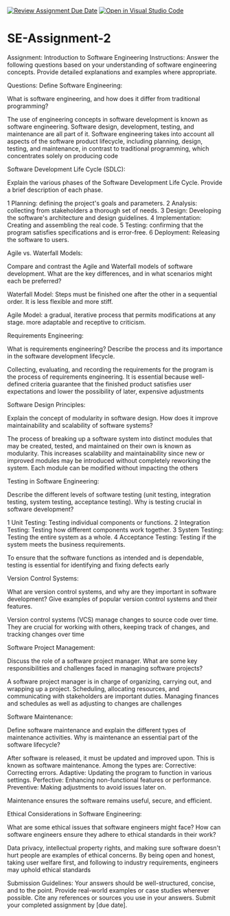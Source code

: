 [![Review Assignment Due Date](https://classroom.github.com/assets/deadline-readme-button-22041afd0340ce965d47ae6ef1cefeee28c7c493a6346c4f15d667ab976d596c.svg)](https://classroom.github.com/a/-ucQIGTc)
[![Open in Visual Studio Code](https://classroom.github.com/assets/open-in-vscode-2e0aaae1b6195c2367325f4f02e2d04e9abb55f0b24a779b69b11b9e10269abc.svg)](https://classroom.github.com/online_ide?assignment_repo_id=15282360&assignment_repo_type=AssignmentRepo)
# SE-Assignment-2
Assignment: Introduction to Software Engineering
Instructions:
Answer the following questions based on your understanding of software engineering concepts. Provide detailed explanations and examples where appropriate.


Questions:
Define Software Engineering:

What is software engineering, and how does it differ from traditional programming?

The use of engineering concepts in software development is known as software engineering. Software design, development, testing, and maintenance are all part of it. Software engineering takes into account all aspects of the software product lifecycle, including planning, design, testing, and maintenance, in contrast to traditional programming, which concentrates solely on producing code


Software Development Life Cycle (SDLC):

Explain the various phases of the Software Development Life Cycle. Provide a brief description of each phase.

1 Planning: defining the project's goals and parameters.
2 Analysis: collecting from stakeholders a thorough set of needs.
3 Design: Developing the software's architecture and design guidelines.
4 Implementation: Creating and assembling the real code.
5 Testing: confirming that the program satisfies specifications and is error-free.
6 Deployment: Releasing the software to users.


Agile vs. Waterfall Models:

Compare and contrast the Agile and Waterfall models of software development. What are the key differences, and in what scenarios might each be preferred?

Waterfall Model: Steps must be finished one after the other in a sequential order. It is less flexible and more stiff.

Agile Model: a gradual, iterative process that permits modifications at any stage. more adaptable and receptive to criticism.


Requirements Engineering:

What is requirements engineering? Describe the process and its importance in the software development lifecycle.

Collecting, evaluating, and recording the requirements for the program is the process of requirements engineering. It is essential because well-defined criteria guarantee that the finished product satisfies user expectations and lower the possibility of later, expensive adjustments


Software Design Principles:

Explain the concept of modularity in software design. How does it improve maintainability and scalability of software systems?

The process of breaking up a software system into distinct modules that may be created, tested, and maintained on their own is known as modularity. This increases scalability and maintainability since new or improved modules may be introduced without completely reworking the system. Each module can be modified without impacting the others


Testing in Software Engineering:

Describe the different levels of software testing (unit testing, integration testing, system testing, acceptance testing). Why is testing crucial in software development?

1 Unit Testing: Testing individual components or functions.
2 Integration Testing: Testing how different components work together.
3 System Testing: Testing the entire system as a whole.
4 Acceptance Testing: Testing if the system meets the business requirements.

To ensure that the software functions as intended and is dependable, testing is essential for identifying and fixing defects early


Version Control Systems:

What are version control systems, and why are they important in software development? Give examples of popular version control systems and their features.

Version control systems (VCS) manage changes to source code over time. They are crucial for working with others, keeping track of changes, and tracking changes over time


Software Project Management:

Discuss the role of a software project manager. What are some key responsibilities and challenges faced in managing software projects?

A software project manager is in charge of organizing, carrying out, and wrapping up a project. Scheduling, allocating resources, and communicating with stakeholders are important duties. Managing finances and schedules as well as adjusting to changes are challenges


Software Maintenance:

Define software maintenance and explain the different types of maintenance activities. Why is maintenance an essential part of the software lifecycle?

After software is released, it must be updated and improved upon. This is known as software maintenance. Among the types are: 
Corrective: Correcting errors.
Adaptive: Updating the program to function in various settings.
Perfective: Enhancing non-functional features or performance.
Preventive: Making adjustments to avoid issues later on.

Maintenance ensures the software remains useful, secure, and efficient.


Ethical Considerations in Software Engineering:

What are some ethical issues that software engineers might face? How can software engineers ensure they adhere to ethical standards in their work?

Data privacy, intellectual property rights, and making sure software doesn't hurt people are examples of ethical concerns. By being open and honest, taking user welfare first, and following to industry requirements, engineers may uphold ethical standards


Submission Guidelines:
Your answers should be well-structured, concise, and to the point.
Provide real-world examples or case studies wherever possible.
Cite any references or sources you use in your answers.
Submit your completed assignment by [due date].
